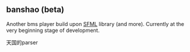 ## banshao (beta)

Another bms player build upon [SFML](https://www.sfml-dev.org) library (and more). Currently at the very beginning stage of development.


天国的parser
